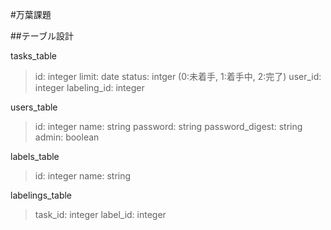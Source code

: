 #万葉課題

##テーブル設計

tasks_table
>id: integer
>limit: date
>status: intger (0:未着手, 1:着手中, 2:完了)
>user_id: integer
>labeling_id: integer

users_table
>id: integer
>name: string
>password: string
>password_digest: string
>admin: boolean

labels_table
>id: integer
>name: string

labelings_table
>task_id: integer
>label_id: integer
